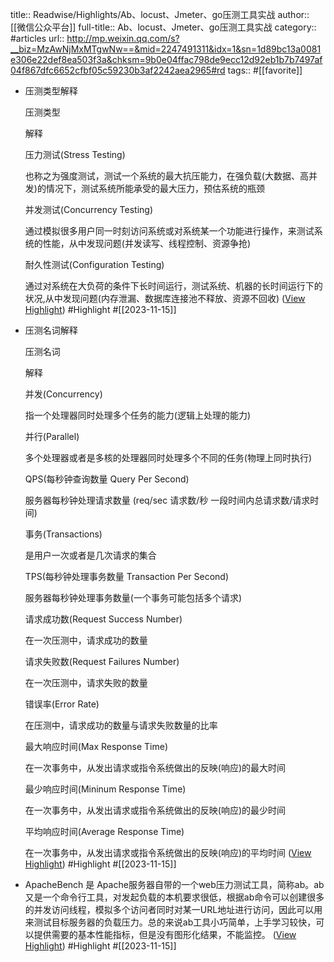 title:: Readwise/Highlights/Ab、locust、Jmeter、go压测工具实战
author:: [[微信公众平台]]
full-title:: Ab、locust、Jmeter、go压测工具实战
category:: #articles
url:: http://mp.weixin.qq.com/s?__biz=MzAwNjMxMTgwNw==&mid=2247491311&idx=1&sn=1d89bc13a0081e306e22def8ea503f3a&chksm=9b0e04ffac798de9ecc12d92eb1b7b7497af04f867dfc6652cfbf05c59230b3af2242aea2965#rd
tags:: #[[favorite]]

- 压测类型解释
  
  压测类型
  
  解释
  
  压力测试(Stress Testing)
  
  也称之为强度测试，测试一个系统的最大抗压能力，在强负载(大数据、高并发)的情况下，测试系统所能承受的最大压力，预估系统的瓶颈
  
  并发测试(Concurrency Testing)
  
  通过模拟很多用户同一时刻访问系统或对系统某一个功能进行操作，来测试系统的性能，从中发现问题(并发读写、线程控制、资源争抢)
  
  耐久性测试(Configuration Testing)
  
  通过对系统在大负荷的条件下长时间运行，测试系统、机器的长时间运行下的状况,从中发现问题(内存泄漏、数据库连接池不释放、资源不回收) ([View Highlight](https://read.readwise.io/read/01hf8fgtdaxj8bvsfs9zct3e0w)) #Highlight #[[2023-11-15]]
- 压测名词解释
  
  压测名词
  
  解释
  
  并发(Concurrency)
  
  指一个处理器同时处理多个任务的能力(逻辑上处理的能力)
  
  并行(Parallel)
  
  多个处理器或者是多核的处理器同时处理多个不同的任务(物理上同时执行)
  
  QPS(每秒钟查询数量 Query Per Second)
  
  服务器每秒钟处理请求数量 (req/sec 请求数/秒 一段时间内总请求数/请求时间)
  
  事务(Transactions)
  
  是用户一次或者是几次请求的集合
  
  TPS(每秒钟处理事务数量 Transaction Per Second)
  
  服务器每秒钟处理事务数量(一个事务可能包括多个请求)
  
  请求成功数(Request Success Number)
  
  在一次压测中，请求成功的数量
  
  请求失败数(Request Failures Number)
  
  在一次压测中，请求失败的数量
  
  错误率(Error Rate)
  
  在压测中，请求成功的数量与请求失败数量的比率
  
  最大响应时间(Max Response Time)
  
  在一次事务中，从发出请求或指令系统做出的反映(响应)的最大时间
  
  最少响应时间(Mininum Response Time)
  
  在一次事务中，从发出请求或指令系统做出的反映(响应)的最少时间
  
  平均响应时间(Average Response Time)
  
  在一次事务中，从发出请求或指令系统做出的反映(响应)的平均时间 ([View Highlight](https://read.readwise.io/read/01hf8fh087wjsz42hntqa8teek)) #Highlight #[[2023-11-15]]
- ApacheBench 是 Apache服务器自带的一个web压力测试工具，简称ab。ab又是一个命令行工具，对发起负载的本机要求很低，根据ab命令可以创建很多的并发访问线程，模拟多个访问者同时对某一URL地址进行访问，因此可以用来测试目标服务器的负载压力。总的来说ab工具小巧简单，上手学习较快，可以提供需要的基本性能指标，但是没有图形化结果，不能监控。 ([View Highlight](https://read.readwise.io/read/01hf8fhkmhb62n6p957fvcrr79)) #Highlight #[[2023-11-15]]